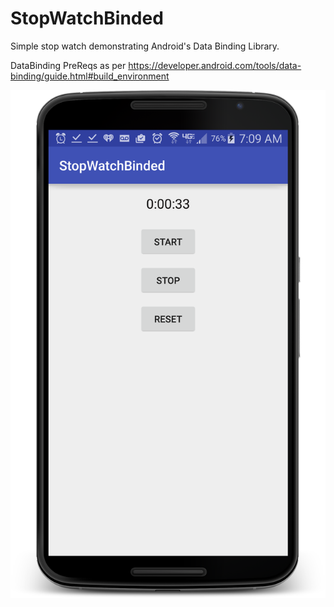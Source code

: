 # StopWatchBinded
Simple stop watch demonstrating Android's Data Binding Library.

DataBinding PreReqs as per https://developer.android.com/tools/data-binding/guide.html#build_environment


![Image](device-2015-11-14-071032.png)
